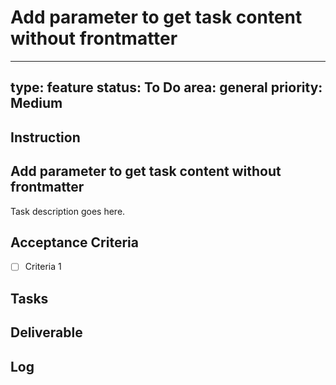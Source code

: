 # Add parameter to get task content without frontmatter

---
type: feature
status: To Do
area: general
priority: Medium
---


## Instruction
## Add parameter to get task content without frontmatter

Task description goes here.

## Acceptance Criteria

- [ ] Criteria 1


## Tasks

## Deliverable

## Log
